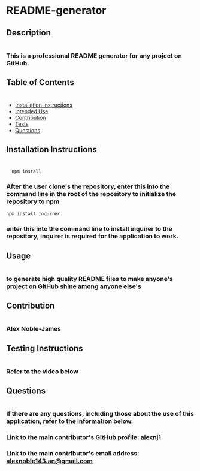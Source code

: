# README-generator

## Description

#

### This is a professional README generator for any project on GitHub.

## Table of Contents

#

- [Installation Instructions](#installation-instructions)
- [Intended Use](#usage)
- [Contribution](#contribution)
- [Tests](#testing-instructions)
- [Questions](#questions)

## Installation Instructions

#

      npm install

### After the user clone's the repository, enter this into the command line in the root of the repository to initialize the repository to npm

    npm install inquirer

### enter this into the command line to install inquirer to the repository, inquirer is required for the application to work.

## Usage

#

### to generate high quality README files to make anyone's project on GitHub shine among anyone else's

## Contribution

#

### Alex Noble-James

## Testing Instructions

#

### Refer to the video below

## Questions

#

### If there are any questions, including those about the use of this application, refer to the information below.

### Link to the main contributor's GitHub profile: [alexnj1](www.github.com/alexnj1)

### Link to the main contributor's email address: alexnoble143.an@gmail.com
